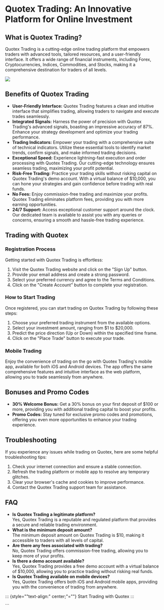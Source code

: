 # Quotex Trading: An Innovative Platform for Online Investment

## What is Quotex Trading?

Quotex Trading is a cutting-edge online trading platform that empowers
traders with advanced tools, tailored resources, and a user-friendly
interface. It offers a wide range of financial instruments, including
Forex, Cryptocurrencies, Indices, Commodities, and Stocks, making it a
comprehensive destination for traders of all levels.

[![](https://static.quotex.io/files/1_en/300_250.jpg)](https://traff.sbs/brokerqxsignupf)

## Benefits of Quotex Trading

-   **User-Friendly Interface:** Quotex Trading features a clean and
    intuitive interface that simplifies trading, allowing traders to
    navigate and execute trades seamlessly.
-   **Integrated Signals:** Harness the power of precision with Quotex
    Trading\'s advanced signals, boasting an impressive accuracy of 87%.
    Enhance your strategy development and optimize your trading
    performance.
-   **Trading Indicators:** Empower your trading with a comprehensive
    suite of technical indicators. Utilize these essential tools to
    identify market trends, confirm signals, and make informed trading
    decisions.
-   **Exceptional Speed:** Experience lightning-fast execution and order
    processing with Quotex Trading. Our cutting-edge technology ensures
    seamless trading, maximizing your profit potential.
-   **Risk-Free Trading:** Practice your trading skills without risking
    capital on Quotex Trading\'s demo account. With a virtual balance of
    \$10,000, you can hone your strategies and gain confidence before
    trading with real funds.
-   **No Fees:** Enjoy commission-free trading and maximize your
    profits. Quotex Trading eliminates platform fees, providing you with
    more earning opportunities.
-   **24/7 Support:** Access exceptional customer support around the
    clock. Our dedicated team is available to assist you with any
    queries or concerns, ensuring a smooth and hassle-free trading
    experience.

## Trading with Quotex

### Registration Process

Getting started with Quotex Trading is effortless:

1.  Visit the Quotex Trading website and click on the "Sign Up"
    button.
2.  Provide your email address and create a strong password.
3.  Select your preferred currency and agree to the Terms and
    Conditions.
4.  Click on the "Create Account" button to complete your
    registration.

### How to Start Trading

Once registered, you can start trading on Quotex Trading by following
these steps:

1.  Choose your preferred trading instrument from the available options.
2.  Select your investment amount, ranging from \$1 to \$20,000.
3.  Predict the price direction (Up or Down) within the specified time
    frame.
4.  Click on the "Place Trade" button to execute your trade.

### Mobile Trading

Enjoy the convenience of trading on the go with Quotex Trading\'s mobile
app, available for both iOS and Android devices. The app offers the same
comprehensive features and intuitive interface as the web platform,
allowing you to trade seamlessly from anywhere.

## Bonuses and Promo Codes

-   **30% Welcome Bonus:** Get a 30% bonus on your first deposit of
    \$100 or more, providing you with additional trading capital to
    boost your profits.
-   **Promo Codes:** Stay tuned for exclusive promo codes and
    promotions, offering you even more opportunities to enhance your
    trading experience.

## Troubleshooting

If you experience any issues while trading on Quotex, here are some
helpful troubleshooting tips:

1.  Check your internet connection and ensure a stable connection.
2.  Refresh the trading platform or mobile app to resolve any temporary
    glitches.
3.  Clear your browser\'s cache and cookies to improve performance.
4.  Contact the Quotex Trading support team for assistance.

## FAQ

-   **Is Quotex Trading a legitimate platform?**\
    Yes, Quotex Trading is a reputable and regulated platform that
    provides a secure and reliable trading environment.
-   **What is the minimum deposit amount?**\
    The minimum deposit amount on Quotex Trading is \$10, making it
    accessible to traders with all levels of capital.
-   **Are there any fees associated with trading?**\
    No, Quotex Trading offers commission-free trading, allowing you to
    keep more of your profits.
-   **Is there a demo account available?**\
    Yes, Quotex Trading provides a free demo account with a virtual
    balance of \$10,000, allowing you to practice trading without
    risking real funds.
-   **Is Quotex Trading available on mobile devices?**\
    Yes, Quotex Trading offers both iOS and Android mobile apps,
    providing you with the convenience of trading from anywhere.

::: {style=""text-align:" center;"=""}
Start Trading with Quotex
:::

\`\`\`

